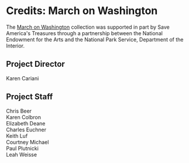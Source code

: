 # Credits: March on Washington
  
The [March on Washington](/collections/march-march-on-washington) collection was supported in part by Save America's Treasures through a partnership between the National Endowment for the Arts and the National Park Service, Department of the Interior.

<!--<a href="http://www.arts.gov"><img height="80" src="https://s3.amazonaws.com/openvault.wgbh.org/logos/NEA.jpg"
 alt="NEA logo" title="NEA"></a>-->

## Project Director
Karen Cariani

## Project Staff
Chris Beer<br/>
Karen Colbron<br/>
Elizabeth Deane<br/>
Charles Euchner<br/>
Keith Luf<br/>
Courtney Michael<br/>
Paul Plutnicki<br/>
Leah Weisse<br/>


  
